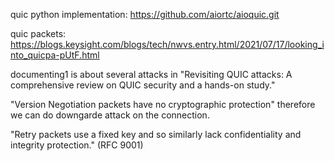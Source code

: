 quic python implementation: https://github.com/aiortc/aioquic.git

quic packets:  https://blogs.keysight.com/blogs/tech/nwvs.entry.html/2021/07/17/looking_into_quicpa-pUtF.html

documenting1 is about several attacks in "Revisiting QUIC attacks: A comprehensive review on QUIC security
and a hands-on study." 

"Version Negotiation packets have no cryptographic protection" therefore we can do downgarde attack on the connection.

"Retry packets use a fixed key and so similarly lack confidentiality and integrity protection." (RFC 9001)
